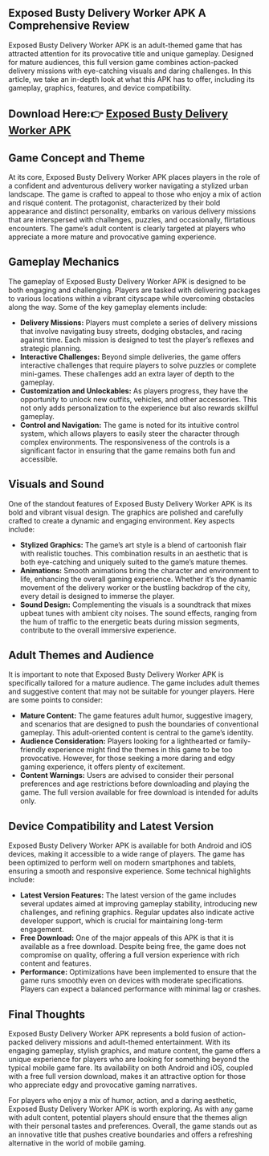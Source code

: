## Exposed Busty Delivery Worker APK A Comprehensive Review

Exposed Busty Delivery Worker APK is an adult-themed game that has attracted attention for its provocative title and unique gameplay. Designed for mature audiences, this full version game combines action-packed delivery missions with eye-catching visuals and daring challenges. In this article, we take an in-depth look at what this APK has to offer, including its gameplay, graphics, features, and device compatibility.

## Download Here:👉 [Exposed Busty Delivery Worker APK](https://tinyurl.com/5n8d63rn)

## Game Concept and Theme

At its core, Exposed Busty Delivery Worker APK places players in the role of a confident and adventurous delivery worker navigating a stylized urban landscape. The game is crafted to appeal to those who enjoy a mix of action and risqué content. The protagonist, characterized by their bold appearance and distinct personality, embarks on various delivery missions that are interspersed with challenges, puzzles, and occasionally, flirtatious encounters. The game’s adult content is clearly targeted at players who appreciate a more mature and provocative gaming experience.

## Gameplay Mechanics

The gameplay of Exposed Busty Delivery Worker APK is designed to be both engaging and challenging. Players are tasked with delivering packages to various locations within a vibrant cityscape while overcoming obstacles along the way. Some of the key gameplay elements include:

- **Delivery Missions:** Players must complete a series of delivery missions that involve navigating busy streets, dodging obstacles, and racing against time. Each mission is designed to test the player’s reflexes and strategic planning.
- **Interactive Challenges:** Beyond simple deliveries, the game offers interactive challenges that require players to solve puzzles or complete mini-games. These challenges add an extra layer of depth to the gameplay.
- **Customization and Unlockables:** As players progress, they have the opportunity to unlock new outfits, vehicles, and other accessories. This not only adds personalization to the experience but also rewards skillful gameplay.
- **Control and Navigation:** The game is noted for its intuitive control system, which allows players to easily steer the character through complex environments. The responsiveness of the controls is a significant factor in ensuring that the game remains both fun and accessible.

## Visuals and Sound

One of the standout features of Exposed Busty Delivery Worker APK is its bold and vibrant visual design. The graphics are polished and carefully crafted to create a dynamic and engaging environment. Key aspects include:

- **Stylized Graphics:** The game’s art style is a blend of cartoonish flair with realistic touches. This combination results in an aesthetic that is both eye-catching and uniquely suited to the game’s mature themes.
- **Animations:** Smooth animations bring the character and environment to life, enhancing the overall gaming experience. Whether it’s the dynamic movement of the delivery worker or the bustling backdrop of the city, every detail is designed to immerse the player.
- **Sound Design:** Complementing the visuals is a soundtrack that mixes upbeat tunes with ambient city noises. The sound effects, ranging from the hum of traffic to the energetic beats during mission segments, contribute to the overall immersive experience.

## Adult Themes and Audience

It is important to note that Exposed Busty Delivery Worker APK is specifically tailored for a mature audience. The game includes adult themes and suggestive content that may not be suitable for younger players. Here are some points to consider:

- **Mature Content:** The game features adult humor, suggestive imagery, and scenarios that are designed to push the boundaries of conventional gameplay. This adult-oriented content is central to the game’s identity.
- **Audience Consideration:** Players looking for a lighthearted or family-friendly experience might find the themes in this game to be too provocative. However, for those seeking a more daring and edgy gaming experience, it offers plenty of excitement.
- **Content Warnings:** Users are advised to consider their personal preferences and age restrictions before downloading and playing the game. The full version available for free download is intended for adults only.

## Device Compatibility and Latest Version

Exposed Busty Delivery Worker APK is available for both Android and iOS devices, making it accessible to a wide range of players. The game has been optimized to perform well on modern smartphones and tablets, ensuring a smooth and responsive experience. Some technical highlights include:

- **Latest Version Features:** The latest version of the game includes several updates aimed at improving gameplay stability, introducing new challenges, and refining graphics. Regular updates also indicate active developer support, which is crucial for maintaining long-term engagement.
- **Free Download:** One of the major appeals of this APK is that it is available as a free download. Despite being free, the game does not compromise on quality, offering a full version experience with rich content and features.
- **Performance:** Optimizations have been implemented to ensure that the game runs smoothly even on devices with moderate specifications. Players can expect a balanced performance with minimal lag or crashes.

## Final Thoughts

Exposed Busty Delivery Worker APK represents a bold fusion of action-packed delivery missions and adult-themed entertainment. With its engaging gameplay, stylish graphics, and mature content, the game offers a unique experience for players who are looking for something beyond the typical mobile game fare. Its availability on both Android and iOS, coupled with a free full version download, makes it an attractive option for those who appreciate edgy and provocative gaming narratives.

For players who enjoy a mix of humor, action, and a daring aesthetic, Exposed Busty Delivery Worker APK is worth exploring. As with any game with adult content, potential players should ensure that the themes align with their personal tastes and preferences. Overall, the game stands out as an innovative title that pushes creative boundaries and offers a refreshing alternative in the world of mobile gaming.
